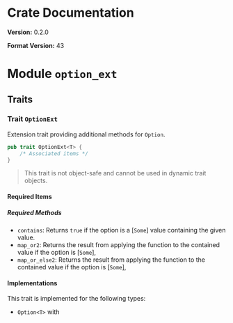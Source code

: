 # Crate Documentation

**Version:** 0.2.0

**Format Version:** 43

# Module `option_ext`

## Traits

### Trait `OptionExt`

Extension trait providing additional methods for `Option`.

```rust
pub trait OptionExt<T> {
    /* Associated items */
}
```

> This trait is not object-safe and cannot be used in dynamic trait objects.

#### Required Items

##### Required Methods

- `contains`: Returns `true` if the option is a [`Some`] value containing the given value.
- `map_or2`: Returns the result from applying the function to the contained value if the option is [`Some`],
- `map_or_else2`: Returns the result from applying the function to the contained value if the option is [`Some`],

#### Implementations

This trait is implemented for the following types:

- `Option<T>` with <T>

